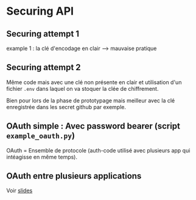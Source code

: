# Securing API

## Securing attempt 1
example 1 : la clé d'encodage en clair --> mauvaise pratique

## Securing attempt 2
 
Même code mais avec une clé non présente en clair  et utilisation d'un fichier `.env` dans laquel on va stoquer la clée de chiffrement.

Bien pour lors de la phase de prototypage mais meilleur avec la clé enregistrée dans les secret github par exemple.

## OAuth simple : Avec password bearer (script `example_oauth.py`)

OAuth = Ensemble de protocole (auth-code utilisé avec plusieurs app qui intéagisse en même temps).

## OAuth entre plusieurs applications

Voir [slides](https://docs.google.com/presentation/d/1LmQAB2wKJdoj7cNDC6G40Jfd6m3r5xt_/edit#slide=id.g2c6c8d033b1_0_64)
